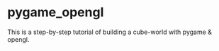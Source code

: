 pygame_opengl
=============
This is a step-by-step tutorial of building a cube-world with pygame & opengl.
